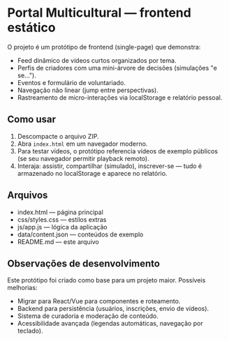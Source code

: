 Portal Multicultural — frontend estático
=======================================

O projeto é um protótipo de frontend (single-page) que demonstra:
- Feed dinâmico de vídeos curtos organizados por tema.
- Perfis de criadores com uma mini-árvore de decisões (simulações "e se...").
- Eventos e formulário de voluntariado.
- Navegação não linear (jump entre perspectivas).
- Rastreamento de micro-interações via localStorage e relatório pessoal.

Como usar
---------
1. Descompacte o arquivo ZIP.
2. Abra `index.html` em um navegador moderno.
3. Para testar vídeos, o protótipo referencia vídeos de exemplo públicos (se seu navegador permitir playback remoto).
4. Interaja: assistir, compartilhar (simulado), inscrever-se — tudo é armazenado no localStorage e aparece no relatório.

Arquivos
-------
- index.html — página principal
- css/styles.css — estilos extras
- js/app.js — lógica da aplicação
- data/content.json — conteúdos de exemplo
- README.md — este arquivo

Observações de desenvolvimento
----------------------------
Este protótipo foi criado como base para um projeto maior. Possíveis melhorias:
- Migrar para React/Vue para componentes e roteamento.
- Backend para persistência (usuários, inscrições, envio de vídeos).
- Sistema de curadoria e moderação de conteúdo.
- Acessibilidade avançada (legendas automáticas, navegação por teclado).
